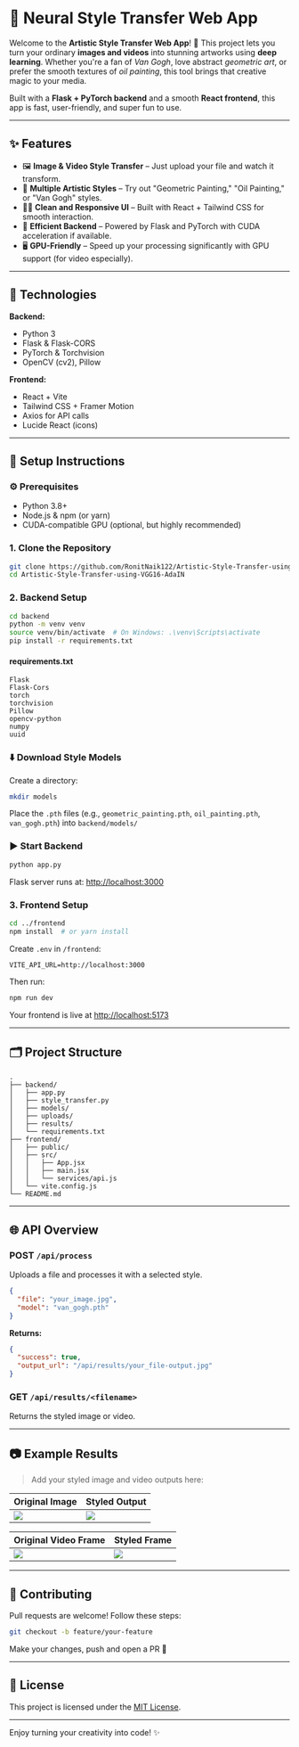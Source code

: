 # 🧠 Neural Style Transfer Web App

Welcome to the **Artistic Style Transfer Web App**! 🎨 This project lets you turn your ordinary **images and videos** into stunning artworks using **deep learning**. Whether you're a fan of *Van Gogh*, love abstract *geometric art*, or prefer the smooth textures of *oil painting*, this tool brings that creative magic to your media.

Built with a **Flask + PyTorch backend** and a smooth **React frontend**, this app is fast, user-friendly, and super fun to use.

---

## ✨ Features

* 🖼️ **Image & Video Style Transfer** – Just upload your file and watch it transform.
* 🎨 **Multiple Artistic Styles** – Try out "Geometric Painting," "Oil Painting," or "Van Gogh" styles.
* 🧑‍💻 **Clean and Responsive UI** – Built with React + Tailwind CSS for smooth interaction.
* 🚀 **Efficient Backend** – Powered by Flask and PyTorch with CUDA acceleration if available.
* 🖥️ **GPU-Friendly** – Speed up your processing significantly with GPU support (for video especially).

---

## 🧰 Technologies

**Backend:**

* Python 3
* Flask & Flask-CORS
* PyTorch & Torchvision
* OpenCV (cv2), Pillow

**Frontend:**

* React + Vite
* Tailwind CSS + Framer Motion
* Axios for API calls
* Lucide React (icons)

---

## 🚧 Setup Instructions

### ⚙️ Prerequisites

* Python 3.8+
* Node.js & npm (or yarn)
* CUDA-compatible GPU (optional, but highly recommended)

### 1. Clone the Repository

```bash
git clone https://github.com/RonitNaik122/Artistic-Style-Transfer-using-VGG16-AdaIN.git
cd Artistic-Style-Transfer-using-VGG16-AdaIN
```

### 2. Backend Setup

```bash
cd backend
python -m venv venv
source venv/bin/activate  # On Windows: .\venv\Scripts\activate
pip install -r requirements.txt
```

#### requirements.txt

```
Flask
Flask-Cors
torch
torchvision
Pillow
opencv-python
numpy
uuid
```

### ⬇️ Download Style Models

Create a directory:

```bash
mkdir models
```

Place the `.pth` files (e.g., `geometric_painting.pth`, `oil_painting.pth`, `van_gogh.pth`) into `backend/models/`

### ▶️ Start Backend

```bash
python app.py
```

Flask server runs at: [http://localhost:3000](http://localhost:3000)

### 3. Frontend Setup

```bash
cd ../frontend
npm install  # or yarn install
```

Create `.env` in `/frontend`:

```
VITE_API_URL=http://localhost:3000
```

Then run:

```bash
npm run dev
```

Your frontend is live at [http://localhost:5173](http://localhost:5173)

---

## 🗂️ Project Structure

```
.
├── backend/
│   ├── app.py
│   ├── style_transfer.py
│   ├── models/
│   ├── uploads/
│   ├── results/
│   └── requirements.txt
├── frontend/
│   ├── public/
│   ├── src/
│   │   ├── App.jsx
│   │   ├── main.jsx
│   │   └── services/api.js
│   └── vite.config.js
└── README.md
```

---

## 🌐 API Overview

### POST `/api/process`

Uploads a file and processes it with a selected style.

```json
{
  "file": "your_image.jpg",
  "model": "van_gogh.pth"
}
```

**Returns:**

```json
{
  "success": true,
  "output_url": "/api/results/your_file-output.jpg"
}
```

### GET `/api/results/<filename>`

Returns the styled image or video.

---

## 📷 Example Results

> Add your styled image and video outputs here:

| Original Image               | Styled Output                       |
| ---------------------------- | ----------------------------------- |
| ![](./examples/original.jpg) | ![](./examples/van_gogh_output.jpg) |

| Original Video Frame               | Styled Frame                           |
| ---------------------------------- | -------------------------------------- |
| ![](./examples/original_frame.png) | ![](./examples/oil_painting_frame.png) |

---

## 🤝 Contributing

Pull requests are welcome! Follow these steps:

```bash
git checkout -b feature/your-feature
```

Make your changes, push and open a PR 🚀

---

## 🪪 License

This project is licensed under the [MIT License](LICENSE).

---

Enjoy turning your creativity into code! ✨
